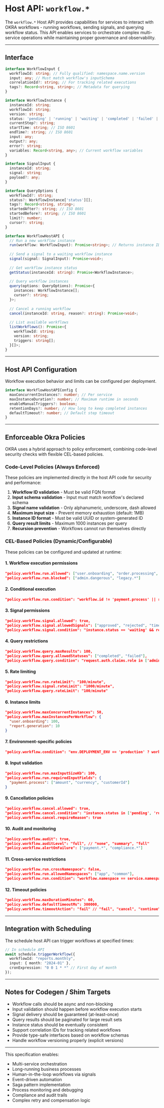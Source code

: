 # Host API: `workflow.*`

The `workflow.*` Host API provides capabilities for services to interact with OKRA workflows - running workflows, sending signals, and querying workflow status. This API enables services to orchestrate complex multi-service operations while maintaining proper governance and observability.

---

## Interface

```ts
interface WorkflowInput {
  workflowId: string; // Fully qualified: namespace.name.version
  input: any; // Must match workflow's inputSchema
  correlationId?: string; // For tracking related executions
  tags?: Record<string, string>; // Metadata for querying
}

interface WorkflowInstance {
  instanceId: string;
  workflowId: string;
  version: string;
  status: 'pending' | 'running' | 'waiting' | 'completed' | 'failed' | 'cancelled';
  currentStep?: string;
  startTime: string; // ISO 8601
  endTime?: string; // ISO 8601
  input: any;
  output?: any;
  error?: string;
  variables: Record<string, any>; // Current workflow variables
}

interface SignalInput {
  instanceId: string;
  signal: string;
  payload?: any;
}

interface QueryOptions {
  workflowId?: string;
  status?: WorkflowInstance['status'][];
  tags?: Record<string, string>;
  startedAfter?: string; // ISO 8601
  startedBefore?: string; // ISO 8601
  limit?: number;
  cursor?: string;
}

interface WorkflowHostAPI {
  // Run a new workflow instance
  run(workflow: WorkflowInput): Promise<string>; // Returns instance ID
  
  // Send a signal to a waiting workflow instance
  signal(signal: SignalInput): Promise<void>;
  
  // Get workflow instance status
  getStatus(instanceId: string): Promise<WorkflowInstance>;
  
  // Query workflow instances
  query(options: QueryOptions): Promise<{
    instances: WorkflowInstance[];
    cursor?: string;
  }>;
  
  // Cancel a running workflow
  cancel(instanceId: string, reason?: string): Promise<void>;
  
  // List available workflows
  listWorkflows(): Promise<{
    workflowId: string;
    version: string;
    triggers: string[];
  }[]>;
}
```

---

## Host API Configuration

Workflow execution behavior and limits can be configured per deployment.

```ts
interface WorkflowHostAPIConfig {
  maxConcurrentInstances?: number; // Per service
  maxInstanceDuration?: number; // Maximum runtime in seconds
  enableManualTriggers?: boolean;
  retentionDays?: number; // How long to keep completed instances
  defaultTimeout?: number; // Default step timeout
}
```

---

## Enforceable Okra Policies

OKRA uses a hybrid approach to policy enforcement, combining code-level security checks with flexible CEL-based policies.

### Code-Level Policies (Always Enforced)

These policies are implemented directly in the host API code for security and performance:

1. **Workflow ID validation** - Must be valid FQN format
2. **Input schema validation** - Input must match workflow's declared schema
3. **Signal name validation** - Only alphanumeric, underscore, dash allowed
4. **Maximum input size** - Prevent memory exhaustion (default: 1MB)
5. **Instance ID format** - Must be valid UUID or system-generated ID
6. **Query result limits** - Maximum 1000 instances per query
7. **Recursion prevention** - Workflows cannot run themselves directly

### CEL-Based Policies (Dynamic/Configurable)

These policies can be configured and updated at runtime:

#### 1. **Workflow execution permissions**

```json
"policy.workflow.run.allowed": ["user.onboarding", "order.processing", "report.*"],
"policy.workflow.run.blocked": ["admin.dangerous", "legacy.*"]
```

#### 2. **Conditional execution**

```json
"policy.workflow.run.condition": "workflow.id != 'payment.process' || request.auth.claims.role == 'payment_admin'"
```

#### 3. **Signal permissions**

```json
"policy.workflow.signal.allowed": true,
"policy.workflow.signal.allowedSignals": ["approved", "rejected", "timeout"],
"policy.workflow.signal.condition": "instance.status == 'waiting' && request.auth.claims.canSignal"
```

#### 4. **Query restrictions**

```json
"policy.workflow.query.maxResults": 100,
"policy.workflow.query.allowedStatuses": ["completed", "failed"],
"policy.workflow.query.condition": "request.auth.claims.role in ['admin', 'operator']"
```

#### 5. **Rate limiting**

```json
"policy.workflow.run.rateLimit": "100/minute",
"policy.workflow.signal.rateLimit": "1000/minute",
"policy.workflow.query.rateLimit": "100/minute"
```

#### 6. **Instance limits**

```json
"policy.workflow.maxConcurrentInstances": 50,
"policy.workflow.maxInstancesPerWorkflow": {
  "user.onboarding": 100,
  "report.generation": 10
}
```

#### 7. **Environment-specific policies**

```json
"policy.workflow.condition": "env.DEPLOYMENT_ENV == 'production' ? workflow.id != 'test.*' : true"
```

#### 8. **Input validation**

```json
"policy.workflow.run.maxInputSizeKb": 100,
"policy.workflow.run.requiredInputFields": {
  "payment.process": ["amount", "currency", "customerId"]
}
```

#### 9. **Cancellation policies**

```json
"policy.workflow.cancel.allowed": true,
"policy.workflow.cancel.condition": "instance.status in ['pending', 'running'] && request.auth.claims.role == 'admin'",
"policy.workflow.cancel.requireReason": true
```

#### 10. **Audit and monitoring**

```json
"policy.workflow.audit": true,
"policy.workflow.auditLevel": "full", // "none", "summary", "full"
"policy.workflow.alertOnFailure": ["payment.*", "compliance.*"]
```

#### 11. **Cross-service restrictions**

```json
"policy.workflow.run.crossNamespace": false,
"policy.workflow.run.allowedNamespaces": ["app", "common"],
"policy.workflow.run.condition": "workflow.namespace == service.namespace || workflow.namespace == 'common'"
```

#### 12. **Timeout policies**

```json
"policy.workflow.maxDurationMinutes": 60,
"policy.workflow.defaultTimeoutMs": 300000,
"policy.workflow.timeoutAction": "fail" // "fail", "cancel", "continue"
```

---

## Integration with Scheduling

The schedule host API can trigger workflows at specified times:

```typescript
// In schedule API
await schedule.triggerWorkflow({
  workflowId: "reports.monthly",
  input: { month: "2024-01" },
  cronExpression: "0 0 1 * *" // First day of month
});
```

---

## Notes for Codegen / Shim Targets

- Workflow calls should be async and non-blocking
- Input validation should happen before workflow execution starts
- Signal delivery should be guaranteed (at-least-once)
- Query results should be paginated for large result sets
- Instance status should be eventually consistent
- Support correlation IDs for tracking related workflows
- Provide type-safe interfaces based on workflow schemas
- Handle workflow versioning properly (explicit versions)

---

This specification enables:

- Multi-service orchestration
- Long-running business processes
- Human-in-the-loop workflows via signals
- Event-driven automation
- Saga pattern implementation
- Process monitoring and debugging
- Compliance and audit trails
- Complex retry and compensation logic